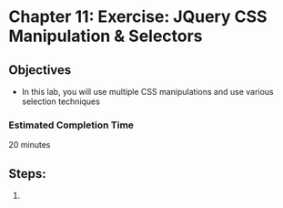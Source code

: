 # Chapter 11: Exercise: JQuery CSS Manipulation & Selectors
## Objectives
* In this lab, you will use multiple CSS manipulations
and use various selection techniques


### Estimated Completion Time 
20 minutes

## Steps:
1. 